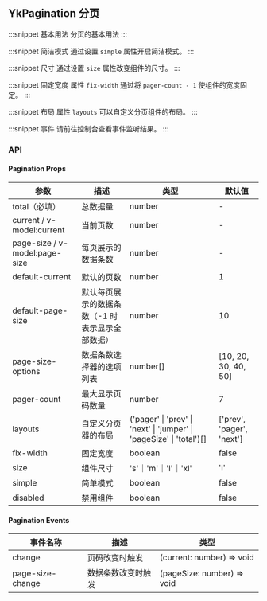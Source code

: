 ## YkPagination 分页

:::snippet
基本用法
分页的基本用法
<PaginationPrimary />
:::

:::snippet
简洁模式
通过设置 `simple` 属性开启简洁模式。
<PaginationSimple />
:::

:::snippet
尺寸
通过设置 `size` 属性改变组件的尺寸。
<PaginationSize />
:::

:::snippet
固定宽度
属性 `fix-width` 通过将 `pager-count - 1` 使组件的宽度固定。
<PaginationFixWidth />
:::

:::snippet
布局
属性 `layouts` 可以自定义分页组件的布局。
<PaginationLayouts />
:::

:::snippet
事件
请前往控制台查看事件监听结果。
<PaginationEvents />
:::

### API

#### Pagination Props

| 参数                          | 描述                                            | 类型                                                                 | 默认值                    |
| ----------------------------- | ----------------------------------------------- | -------------------------------------------------------------------- | ------------------------- |
| total（必填）                 | 总数据量                                        | number                                                               | -                         |
| current / v-model:current     | 当前页数                                        | number                                                               | -                         |
| page-size / v-model:page-size | 每页展示的数据条数                              | number                                                               | -                         |
| default-current               | 默认的页数                                      | number                                                               | 1                         |
| default-page-size             | 默认每页展示的数据条数（-1 时表示显示全部数据） | number                                                               | 10                        |
| page-size-options             | 数据条数选择器的选项列表                        | number[]                                                             | [10, 20, 30, 40, 50]      |
| pager-count                   | 最大显示页码数量                                | number                                                               | 7                         |
| layouts                       | 自定义分页器的布局                              | ('pager' \| 'prev' \| 'next' \| 'jumper' \| 'pageSize' \| 'total')[] | ['prev', 'pager', 'next'] |
| fix-width                     | 固定宽度                                        | boolean                                                              | false                     |
| size                          | 组件尺寸                                        | 's'｜'m'｜'l'｜'xl'                                                  | 'l'                       |
| simple                        | 简单模式                                        | boolean                                                              | false                     |
| disabled                      | 禁用组件                                        | boolean                                                              | false                     |

#### Pagination Events

| 事件名称         | 描述               | 类型                       |
| ---------------- | ------------------ | -------------------------- |
| change           | 页码改变时触发     | (current: number) => void  |
| page-size-change | 数据条数改变时触发 | (pageSize: number) => void |
